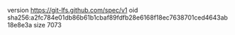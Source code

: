 version https://git-lfs.github.com/spec/v1
oid sha256:a2fc784e01db86b61b1cbaf89fdfb28e6168f18ec7638701ced4643ab18e8e3a
size 7073
